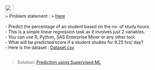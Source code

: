 <img height="27" src="https://img.shields.io/badge/Prediction using Supervised ML -Level  Intermediate-green.svg?&style=for-the-badge&logo=TheSparksFoundation&logoColor=red" />
<br> 
> Problem statement : 
> <a href=https://github.com/demaria11/Spark_Projects/tree/main/Prediction%20using%20Supervised%20ML>Here</a><br><br>
- Predict the percentage of an student based on the no. of study hours. <br>
- This is a simple linear regression task as it involves just 2 variables.<br>
- You can use R, Python, SAS Enterprise Miner or any other tool.<br>
- What will be predicted score if a student studies for 9.25 hrs/ day? <br>
- Here is the dataset :
<a href="https://github.com/demaria11/Spark_Projects/blob/main/Prediction%20using%20Decision%20Tree%20Algorithm/Iris27%20.csv">Dataset.csv</a><br><br>

> Solution:
<a href="https://github.com/demaria11/Spark_Projects/blob/main/Prediction%20using%20Decision%20Tree%20Algorithm/Decision__Tree_(iris_dataset).ipynb"> Prediction using Supervised ML</a>
